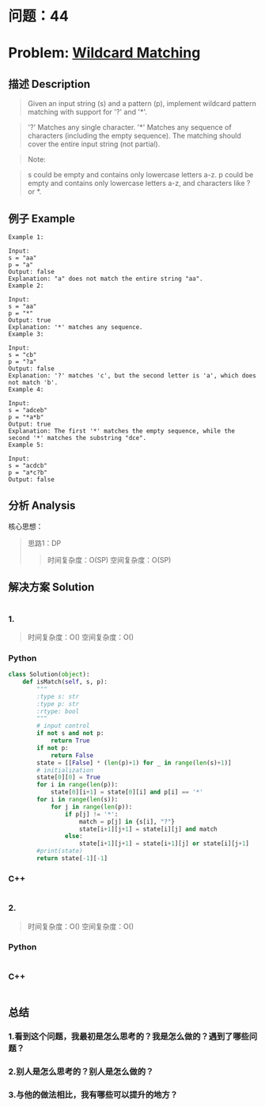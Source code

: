 
# 问题：44
# Problem: [Wildcard Matching](https://leetcode.com/problems/wildcard-matching/)

## 描述 Description
> Given an input string (s) and a pattern (p), implement wildcard pattern matching with support for '?' and '*'.

> '?' Matches any single character.
'*' Matches any sequence of characters (including the empty sequence).
The matching should cover the entire input string (not partial).

> Note:

> s could be empty and contains only lowercase letters a-z.
p could be empty and contains only lowercase letters a-z, and characters like ? or *.


## 例子 Example
 
```
Example 1:

Input:
s = "aa"
p = "a"
Output: false
Explanation: "a" does not match the entire string "aa".
Example 2:

Input:
s = "aa"
p = "*"
Output: true
Explanation: '*' matches any sequence.
Example 3:

Input:
s = "cb"
p = "?a"
Output: false
Explanation: '?' matches 'c', but the second letter is 'a', which does not match 'b'.
Example 4:

Input:
s = "adceb"
p = "*a*b"
Output: true
Explanation: The first '*' matches the empty sequence, while the second '*' matches the substring "dce".
Example 5:

Input:
s = "acdcb"
p = "a*c?b"
Output: false
```


## 分析 Analysis

核心思想：
> 思路1：DP
>> 时间复杂度：O(SP)
>> 空间复杂度：O(SP)


## 解决方案 Solution
```

```
### 1.

> 时间复杂度：O()
> 空间复杂度：O()

### Python


```python
class Solution(object):
    def isMatch(self, s, p):
        """
        :type s: str
        :type p: str
        :rtype: bool
        """
        # input control
        if not s and not p:
            return True
        if not p:
            return False
        state = [[False] * (len(p)+1) for _ in range(len(s)+1)]
        # initialization
        state[0][0] = True
        for i in range(len(p)):
            state[0][i+1] = state[0][i] and p[i] == '*'
        for i in range(len(s)):
            for j in range(len(p)):
                if p[j] != '*':
                    match = p[j] in {s[i], "?"}
                    state[i+1][j+1] = state[i][j] and match
                else:
                    state[i+1][j+1] = state[i+1][j] or state[i][j+1] 
        #print(state)
        return state[-1][-1]
```

### C++

```c++

```


### 2.

> 时间复杂度：O()
> 空间复杂度：O()

### Python


```python

```

### C++

```c++

```



## 总结

### 1.看到这个问题，我最初是怎么思考的？我是怎么做的？遇到了哪些问题？


### 2.别人是怎么思考的？别人是怎么做的？


### 3.与他的做法相比，我有哪些可以提升的地方？



```python

```
